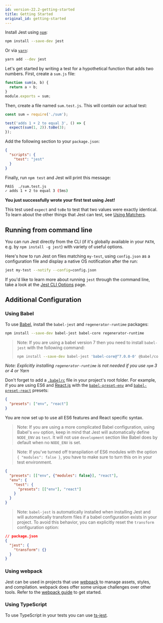 ```yaml
---
id: version-22.2-getting-started
title: Getting Started
original_id: getting-started
---
```


Install Jest using [`npm`](https://www.npmjs.com/):

```bash
npm install --save-dev jest
```

Or via [`yarn`](https://yarnpkg.com/en/package/jest):

```bash
yarn add --dev jest
```

Let's get started by writing a test for a hypothetical function that adds two
numbers. First, create a `sum.js` file:

```javascript
function sum(a, b) {
  return a + b;
}
module.exports = sum;
```

Then, create a file named `sum.test.js`. This will contain our actual test:

```javascript
const sum = require('./sum');

test('adds 1 + 2 to equal 3', () => {
  expect(sum(1, 2)).toBe(3);
});
```

Add the following section to your `package.json`:

```json
{
  "scripts": {
    "test": "jest"
  }
}
```

Finally, run `npm test` and Jest will print this message:

```bash
PASS  ./sum.test.js
✓ adds 1 + 2 to equal 3 (5ms)
```

**You just successfully wrote your first test using Jest!**

This test used `expect` and `toBe` to test that two values were exactly
identical. To learn about the other things that Jest can test, see
[Using Matchers](UsingMatchers.md).

## Running from command line

You can run Jest directly from the CLI (if it's globally available in your
`PATH`, e.g. by `npm install -g jest`) with variety of useful options.

Here's how to run Jest on files matching `my-test`, using `config.json` as a
configuration file and display a native OS notification after the run:

```bash
jest my-test --notify --config=config.json
```

If you'd like to learn more about running `jest` through the command line, take
a look at the [Jest CLI Options](CLI.md) page.

## Additional Configuration

### Using Babel

To use [Babel](http://babeljs.io/), install the `babel-jest` and
`regenerator-runtime` packages:

```bash
npm install --save-dev babel-jest babel-core regenerator-runtime
```

> Note: If you are using a babel version 7 then you need to install `babel-jest`
> with the following command:
>
> ```bash
> npm install --save-dev babel-jest 'babel-core@^7.0.0-0' @babel/core regenerator-runtime
> ```

_Note: Explicitly installing `regenerator-runtime` is not needed if you use
`npm` 3 or 4 or Yarn_

Don't forget to add a [`.babelrc`](https://babeljs.io/docs/usage/babelrc/) file
in your project's root folder. For example, if you are using ES6 and
[React.js](https://facebook.github.io/react/) with the
[`babel-preset-env`](https://babeljs.io/docs/plugins/preset-env/) and
[`babel-preset-react`](https://babeljs.io/docs/plugins/preset-react/) presets:

```json
{
  "presets": ["env", "react"]
}
```

You are now set up to use all ES6 features and React specific syntax.

> Note: If you are using a more complicated Babel configuration, using Babel's
> `env` option, keep in mind that Jest will automatically define `NODE_ENV` as
> `test`. It will not use `development` section like Babel does by default when
> no `NODE_ENV` is set.

> Note: If you've turned off transpilation of ES6 modules with the option
> `{ "modules": false }`, you have to make sure to turn this on in your test
> environment.

```json
{
  "presets": [["env", {"modules": false}], "react"],
  "env": {
    "test": {
      "presets": [["env"], "react"]
    }
  }
}
```

> Note: `babel-jest` is automatically installed when installing Jest and will
> automatically transform files if a babel configuration exists in your project.
> To avoid this behavior, you can explicitly reset the `transform` configuration
> option:

```json
// package.json
{
  "jest": {
    "transform": {}
  }
}
```

### Using webpack

Jest can be used in projects that use [webpack](https://webpack.github.io/) to
manage assets, styles, and compilation. webpack does offer some unique
challenges over other tools. Refer to the [webpack guide](Webpack.md) to get
started.

### Using TypeScript

To use TypeScript in your tests you can use
[ts-jest](https://github.com/kulshekhar/ts-jest).
